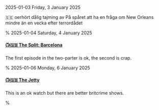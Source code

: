 2025-01-03 Friday,  3 January 2025

&#x1F1F8;&#x1F1EA; oerhört dålig tajming av På spåret att ha en fråga om New Orleans mindre än en vecka efter terrordådet

%
2025-01-04 Saturday,  4 January 2025

#### [📺&#x1F1EC;&#x1F1E7; The Split: Barcelona](https://www.imdb.com/title/tt7631146/episodes/?season=4)

The first episode in the two-parter is ok, the second is crap.

%
2025-01-06 Monday,  6 January 2025

#### [📺&#x1F1EC;&#x1F1E7; The Jetty](https://www.imdb.com/title/tt28775005/)

This is an ok watch but there are better britcrime shows.

%
